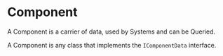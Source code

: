 # Component

A Component is a carrier of data, used by Systems and can be Queried.

A Component is any class that implements the `IComponentData` interface.